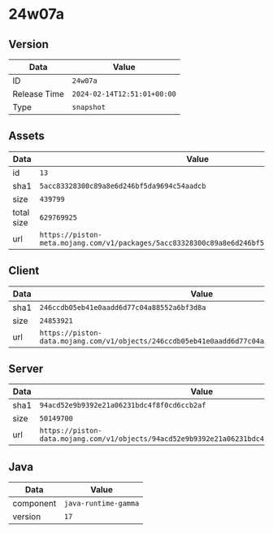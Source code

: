 # 24w07a

## Version

|**Data**        | **Value**                 |
|----------------|-------------------------|
| ID   | ```24w07a```   |
| Release Time   | ```2024-02-14T12:51:01+00:00```   |
| Type   | ```snapshot```   |

## Assets

|**Data**        | **Value**                 |
|----------------|-------------------------|
| id   | ```13```   |
| sha1   | ```5acc83328300c89a8e6d246bf5da9694c54aadcb```   |
| size   | ```439799```   |
| total size  | ```629769925```  |
| url       | ```https://piston-meta.mojang.com/v1/packages/5acc83328300c89a8e6d246bf5da9694c54aadcb/13.json``` |

## Client

|**Data**        | **Value**                 |
|----------------|-------------------------|
| sha1   | ```246ccdb05eb41e0aadd6d77c04a88552a6bf3d8a```   |
| size   | ```24853921```   |
| url       | ```https://piston-data.mojang.com/v1/objects/246ccdb05eb41e0aadd6d77c04a88552a6bf3d8a/client.jar``` |

## Server

|**Data**        | **Value**                 |
|----------------|-------------------------|
| sha1   | ```94acd52e9b9392e21a06231bdc4f8f0cd6ccb2af```   |
| size   | ```50149700```   |
| url       | ```https://piston-data.mojang.com/v1/objects/94acd52e9b9392e21a06231bdc4f8f0cd6ccb2af/server.jar``` |

## Java

|**Data**        | **Value**                 |
|----------------|-------------------------|
| component   | ```java-runtime-gamma```   |
| version   | ```17```   |